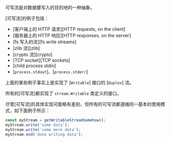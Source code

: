 
可写流是对数据要写入的目的地的一种抽象。

[可写流]的例子包括：

* [客户端上的 HTTP 请求][HTTP requests, on the client]
* [服务器上的 HTTP 响应][HTTP responses, on the server]
* [fs 写入的流][fs write streams]
* [zlib 流][zlib]
* [crypto 流][crypto]
* [TCP socket][TCP sockets]
* [child process stdin]
* [`process.stdout`]、[`process.stderr`]

上面的某些例子事实上是实现了 [`Writable`] 接口的 [`Duplex`] 流。

所有的[可写流]都实现了 `stream.Writable` 类定义的接口。

尽管[可写流]的具体实现可能略有差别，但所有的可写流都遵循同一基本的使用模式，如下面例子所示：

```js
const myStream = getWritableStreamSomehow();
myStream.write('some data');
myStream.write('some more data');
myStream.end('done writing data');
```


